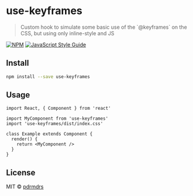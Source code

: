 # use-keyframes

> Custom hook to simulate some basic use of the &#x60;@keyframes&#x60; on the CSS, but using only inline-style and JS

[![NPM](https://img.shields.io/npm/v/use-keyframes.svg)](https://www.npmjs.com/package/use-keyframes) [![JavaScript Style Guide](https://img.shields.io/badge/code_style-standard-brightgreen.svg)](https://standardjs.com)

## Install

```bash
npm install --save use-keyframes
```

## Usage

```tsx
import React, { Component } from 'react'

import MyComponent from 'use-keyframes'
import 'use-keyframes/dist/index.css'

class Example extends Component {
  render() {
    return <MyComponent />
  }
}
```

## License

MIT © [pdrmdrs](https://github.com/pdrmdrs)
